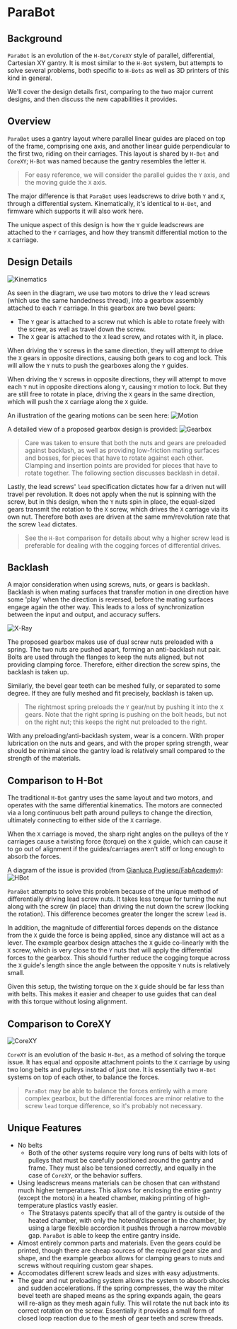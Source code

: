 # ParaBot

## Background

`ParaBot` is an evolution of the `H-Bot/CoreXY` style of parallel, differential, Cartesian XY gantry. It is most similar to the `H-Bot` system, but attempts to solve several problems, both specific to `H-Bots` as well as 3D printers of this kind in general.

We'll cover the design details first, comparing to the two major current designs, and then discuss the new capabilities it provides.

## Overview

`ParaBot` uses a gantry layout where parallel linear guides are placed on top of the frame, comprising one axis, and another linear guide perpendicular to the first two, riding on their carriages. This layout is shared by `H-Bot` and `CoreXY`; `H-Bot` was named because the gantry resembles the letter `H`.

> For easy reference, we will consider the parallel guides the `Y` axis, and the moving guide the `X` axis.

The major difference is that `ParaBot` uses leadscrews to drive both `Y` and `X`, through a differential system. Kinematically, it's identical to `H-Bot`, and firmware which supports it will also work here.

The unique aspect of this design is how the `Y` guide leadscrews are attached to the `Y` carriages, and how they transmit differential motion to the `X` carriage.

## Design Details

![Kinematics](Kinematics.png)

As seen in the diagram, we use two motors to drive the `Y` lead screws (which use the same handedness thread), into a gearbox assembly attached to each `Y` carriage. In this gearbox are two bevel gears:

- The `Y` gear is attached to a screw nut which is able to rotate freely with the screw, as well as travel down the screw.
- The `X` gear is attached to the `X` lead screw, and rotates with it, in place.

When driving the `Y` screws in the same direction, they will attempt to drive the `X` gears in opposite directions, causing both gears to cog and lock. This will allow the `Y` nuts to push the gearboxes along the `Y` guides.

When driving the `Y` screws in opposite directions, they will attempt to move each `Y` nut in opposite directions along `Y`, causing `Y` motion to lock. But they are still free to rotate in place, driving the `X` gears in the same direction, which will push the `X` carriage along the `X` guide.

An illustration of the gearing motions can be seen here: ![Motion](Motion.gif)

A detailed view of a proposed gearbox design is provided: ![Gearbox](Gearbox.png)

> Care was taken to ensure that both the nuts and gears are preloaded against backlash, as well as providing low-friction mating surfaces and bosses, for pieces that have to rotate against each other. Clamping and insertion points are provided for pieces that have to rotate together. The following section discusses backlash in detail.

Lastly, the lead screws' `lead` specification dictates how far a driven nut will travel per revolution. It does not apply when the nut is spinning with the screw, but in this design, when the `Y` nuts spin in place, the equal-sized gears transmit the rotation to the `X` screw, which drives the `X` carriage via its own nut. Therefore both axes are driven at the same mm/revolution rate that the screw `lead` dictates.

> See the `H-Bot` comparison for details about why a higher screw lead is preferable for dealing with the cogging forces of differential drives.

## Backlash

A major consideration when using screws, nuts, or gears is backlash. Backlash is when mating surfaces that transfer motion in one direction have some 'play' when the direction is reversed, before the mating surfaces engage again the other way. This leads to a loss of synchronization between the input and output, and accuracy suffers.

![X-Ray](Gearbox_Xray.png)

The proposed gearbox makes use of dual screw nuts preloaded with a spring. The two nuts are pushed apart, forming an anti-backlash nut pair. Bolts are used through the flanges to keep the nuts aligned, but not providing clamping force. Therefore, either direction the screw spins, the backlash is taken up.

Similarly, the bevel gear teeth can be meshed fully, or separated to some degree. If they are fully meshed and fit precisely, backlash is taken up.

> The rightmost spring preloads the `Y` gear/nut by pushing it into the `X` gears. Note that the right spring is pushing on the bolt heads, but not on the right nut; this keeps the right nut preloaded to the right.

With any preloading/anti-backlash system, wear is a concern. With proper lubrication on the nuts and gears, and with the proper spring strength, wear should be minimal since the gantry load is relatively small compared to the strength of the materials.

## Comparison to H-Bot

The traditional `H-Bot` gantry uses the same layout and two motors, and operates with the same differential kinematics. The motors are connected via a long continuous belt path around pulleys to change the direction, ultimately connecting to either side of the `X` carriage.

When the `X` carriage is moved, the sharp right angles on the pulleys of the `Y` carriages cause a twisting force (torque) on the `X` guide, which can cause it to go out of alignment if the guides/carriages aren't stiff or long enough to absorb the forces.

A diagram of the issue is provided (from [Gianluca Pugliese/FabAcademy](http://fabacademy.org/archives/2015/eu/students/pugliese.gianluca/project02.html)): ![HBot](HBot.jpg)

`ParaBot` attempts to solve this problem because of the unique method of differentially driving lead screw nuts. It takes less torque for turning the nut along with the screw (in place) than driving the nut down the screw (locking the rotation). This difference becomes greater the longer the screw `lead` is.

In addition, the magnitude of differential forces depends on the distance from the `X` guide the force is being applied, since any distance will act as a lever. The example gearbox design attaches the `X` guide co-linearly with the `X` screw, which is very close to the `Y` nuts that will apply the differential forces to the gearbox. This should further reduce the cogging torque across the `X` guide's length since the angle between the opposite `Y` nuts is relatively small.

Given this setup, the twisting torque on the `X` guide should be far less than with belts. This makes it easier and cheaper to use guides that can deal with this torque without losing alignment.

## Comparison to CoreXY

![CoreXY](CoreXY.png)

`CoreXY` is an evolution of the basic `H-Bot`, as a method of solving the torque issue. It has equal and opposite attachment points to the `X` carriage by using two long belts and pulleys instead of just one. It is essentially two `H-Bot` systems on top of each other, to balance the forces.

> `ParaBot` may be able to balance the forces entirely with a more complex gearbox, but the differential forces are minor relative to the screw `lead` torque difference, so it's probably not necessary.

## Unique Features

- No belts
    - Both of the other systems require very long runs of belts with lots of pulleys that must be carefully positioned around the gantry and frame. They must also be tensioned correctly, and equally in the case of `CoreXY`, or the behavior suffers.
- Using leadscrews means materials can be chosen that can withstand much higher temperatures. This allows for enclosing the entire gantry (except the motors) in a heated chamber, making printing of high-temperature plastics vastly easier.
    - The Stratasys patents specify that all of the gantry is outside of the heated chamber, with only the hotend/dispenser in the chamber, by using a large flexible accordion it pushes through a narrow movable gap. `ParaBot` is able to keep the entire gantry inside.
- Almost entirely common parts and materials. Even the gears could be printed, though there are cheap sources of the required gear size and shape, and the example gearbox allows for clamping gears to nuts and screws without requiring custom gear shapes.
- Accomodates different screw leads and sizes with easy adjustments.
- The gear and nut preloading system allows the system to absorb shocks and sudden accelerations. If the spring compresses, the way the miter bevel teeth are shaped means as the spring expands again, the gears will re-align as they mesh again fully. This will rotate the nut back into its correct rotation on the screw. Essentially it provides a small form of closed loop reaction due to the mesh of gear teeth and screw threads.